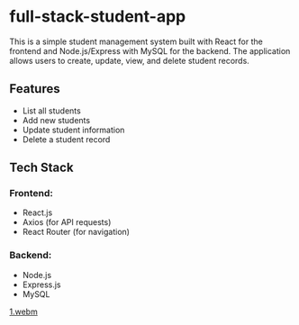 # full-stack-student-app

This is a simple student management system built with React for the frontend and Node.js/Express with MySQL for the backend. The application allows users to create, update, view, and delete student records.

## Features

- List all students
- Add new students
- Update student information
- Delete a student record

## Tech Stack

### Frontend:
- React.js
- Axios (for API requests)
- React Router (for navigation)

### Backend:
- Node.js
- Express.js
- MySQL

[1.webm](https://github.com/user-attachments/assets/b5f14564-cf87-4ad1-96f9-a11dd1e412a0)


















